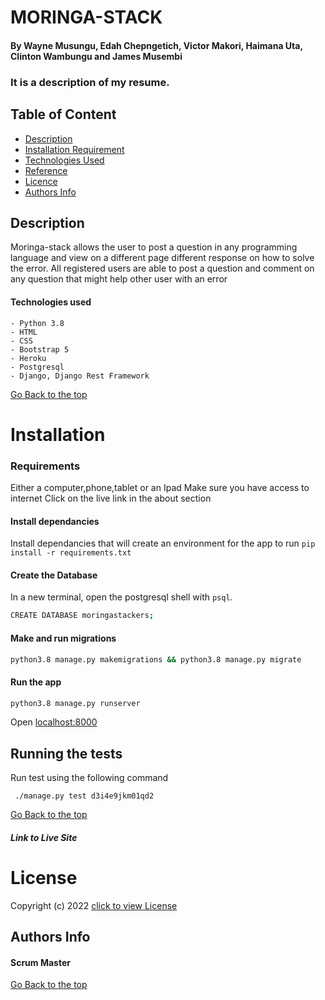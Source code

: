 # MORINGA-STACK

#### By Wayne Musungu, Edah Chepngetich, Victor Makori, Haimana Uta, Clinton Wambungu and James Musembi

### It is a description of my resume.

## Table of Content

- [Description](#Description)
- [Installation Requirement](#Installation)
- [Technologies Used](#Technologies-Used)
- [Reference](#Reference)
- [Licence](#LICENSE)
- [Authors Info](#Author-Info)

## Description

Moringa-stack allows the user to post a question in any programming language and view on a different page different response on how to solve the error.
All registered users are able to post a question and comment on any question that might help other user with an error  

#### Technologies used
    - Python 3.8
    - HTML
    - CSS
    - Bootstrap 5
    - Heroku
    - Postgresql
    - Django, Django Rest Framework

[Go Back to the top](#MORINGA-STACK)

# Installation

### Requirements

Either a computer,phone,tablet or an Ipad
Make sure you have access to internet
Click on the live link in the about section 

#### Install dependancies
Install dependancies that will create an environment for the app to run
`pip install -r requirements.txt`

#### Create the Database
In a new terminal, open the postgresql shell with `psql`.
```bash
CREATE DATABASE moringastackers; 
```

#### Make and run migrations
```bash
python3.8 manage.py makemigrations && python3.8 manage.py migrate
```

#### Run the app
```bash
python3.8 manage.py runserver
```
Open [localhost:8000](http://127.0.0.1:8000/)

## Running the tests

Run test using the following command


```
 ./manage.py test d3i4e9jkm01qd2
```

[Go Back to the top](#MORINGA-STACK)


##### Link to Live Site

# License

Copyright (c) 2022 [click to view License](LICENSE)


## Authors Info
#### Scrum Master



[Go Back to the top](#MORINGA-STACK)